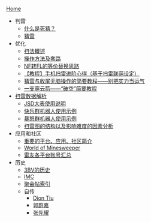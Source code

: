 [Home](https://github.com/putianyi889/Minesweeper-makes-me-happy/wiki/Home)
- 判雷
  - [什么是死猜？](https://github.com/putianyi889/Minesweeper-makes-me-happy/wiki/什么是死猜？)
  - [猜雷](https://github.com/putianyi889/Minesweeper-makes-me-happy/wiki/猜雷)
- 优化
  - [扫法概述](https://github.com/putianyi889/Minesweeper-makes-me-happy/wiki/扫法概述)
  - [操作方法及套路](https://github.com/putianyi889/Minesweeper-makes-me-happy/wiki/%E6%93%8D%E4%BD%9C%E6%96%B9%E6%B3%95%E5%8F%8A%E5%A5%97%E8%B7%AF)
  - [NF转FL的等价替换思路](https://github.com/putianyi889/Minesweeper-makes-me-happy/wiki/NF转FL的等价替换思路)
  - [【教程】手机扫雷进阶心得（基于扫雷联萌设定）](https://github.com/putianyi889/Minesweeper-makes-me-happy/wiki/%E3%80%90%E6%95%99%E7%A8%8B%E3%80%91%E6%89%8B%E6%9C%BA%E6%89%AB%E9%9B%B7%E8%BF%9B%E9%98%B6%E5%BF%83%E5%BE%97%EF%BC%88%E5%9F%BA%E4%BA%8E%E6%89%AB%E9%9B%B7%E8%81%94%E8%90%8C%E8%AE%BE%E5%AE%9A%EF%BC%89)
  - [猜雷与收尾无脑操作的简要教程——别把实力当运气](https://github.com/putianyi889/Minesweeper-makes-me-happy/wiki/猜雷与收尾无脑操作的简要教程——别把实力当运气)
  - [一支穿云箭——“破空”简要教程](https://github.com/putianyi889/Minesweeper-makes-me-happy/wiki/%E4%B8%80%E6%94%AF%E7%A9%BF%E4%BA%91%E7%AE%AD%E2%80%94%E2%80%94%E2%80%9C%E7%A0%B4%E7%A9%BA%E2%80%9D%E7%AE%80%E8%A6%81%E6%95%99%E7%A8%8B)
- [扫雷数据解析](https://github.com/putianyi889/Minesweeper-makes-me-happy/wiki/%E6%89%AB%E9%9B%B7%E6%95%B0%E6%8D%AE%E8%A7%A3%E6%9E%90)
  - [JSD大表使用说明](https://github.com/putianyi889/Minesweeper-makes-me-happy/wiki/JSD%E5%A4%A7%E8%A1%A8%E4%BD%BF%E7%94%A8%E8%AF%B4%E6%98%8E)
  - [快乐群机器人使用示例](https://github.com/putianyi889/Minesweeper-makes-me-happy/wiki/%E5%BF%AB%E4%B9%90%E7%BE%A4%E6%9C%BA%E5%99%A8%E4%BA%BA%E4%BD%BF%E7%94%A8%E7%A4%BA%E4%BE%8B)
  - [暴怒群机器人使用示例](https://github.com/putianyi889/Minesweeper-makes-me-happy/wiki/%E6%9A%B4%E6%80%92%E7%BE%A4%E6%9C%BA%E5%99%A8%E4%BA%BA%E4%BD%BF%E7%94%A8%E7%A4%BA%E4%BE%8B)
  - [扫雷图的结构以及影响难度的因素分析](https://github.com/putianyi889/Minesweeper-makes-me-happy/wiki/%E6%89%AB%E9%9B%B7%E5%9B%BE%E7%9A%84%E7%BB%93%E6%9E%84%E4%BB%A5%E5%8F%8A%E5%BD%B1%E5%93%8D%E9%9A%BE%E5%BA%A6%E7%9A%84%E5%9B%A0%E7%B4%A0%E5%88%86%E6%9E%90)
- 应用和社区
  - [重要的平台、应用、社区简介](https://github.com/putianyi889/Minesweeper-makes-me-happy/wiki/%E9%87%8D%E8%A6%81%E7%9A%84%E5%B9%B3%E5%8F%B0%E3%80%81%E5%BA%94%E7%94%A8%E3%80%81%E7%A4%BE%E5%8C%BA%E7%AE%80%E4%BB%8B)
  - [World of Minesweeper](https://github.com/putianyi889/Minesweeper-makes-me-happy/wiki/World-of-Minesweeper)
  - [雷友各平台账号汇总](https://github.com/putianyi889/Minesweeper-makes-me-happy/wiki/雷友各平台账号汇总)
- 历史
  - [3BV的历史](https://github.com/putianyi889/Minesweeper-makes-me-happy/wiki/3BV的历史)
  - [IMC](https://github.com/putianyi889/Minesweeper-makes-me-happy/wiki/IMC)
  - [聚会帖索引](https://github.com/putianyi889/Minesweeper-makes-me-happy/wiki/%E8%81%9A%E4%BC%9A%E5%B8%96%E7%B4%A2%E5%BC%95)
  - 自传
    - [Dion Tiu](https://github.com/putianyi889/Minesweeper-makes-me-happy/wiki/Dion-Tiu自传)
    - [郭蔚嘉](https://github.com/putianyi889/Minesweeper-makes-me-happy/wiki/郭蔚嘉自传)
    - [张先耀](https://github.com/putianyi889/Minesweeper-makes-me-happy/wiki/张先耀自传)